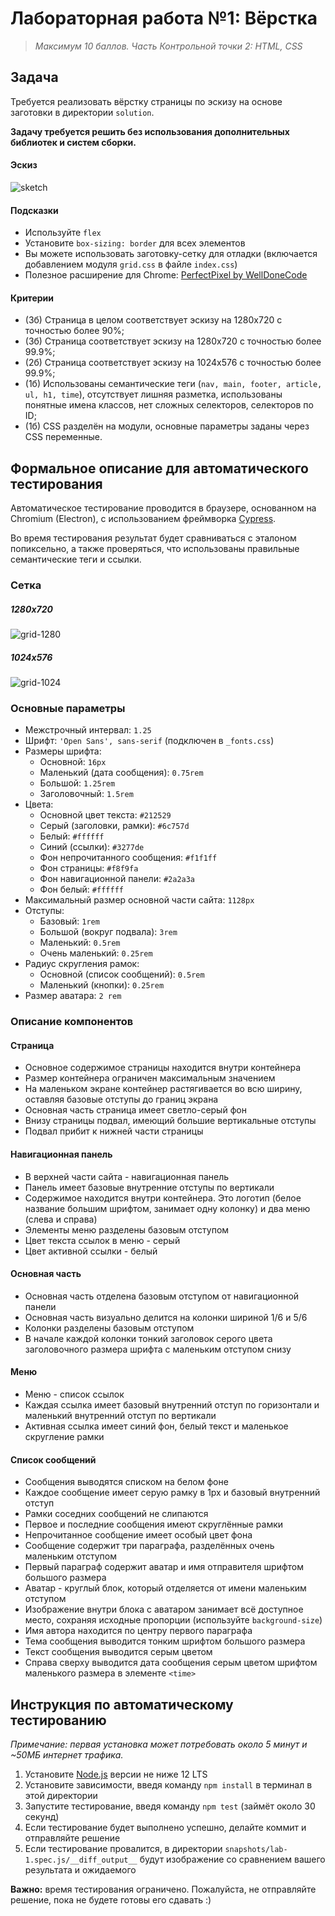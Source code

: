 # Лабораторная работа №1: Вёрстка

> *Максимум 10 баллов. Часть Контрольной точки 2: HTML, CSS*

## Задача

Требуется реализовать вёрстку страницы по эскизу на основе заготовки в директории `solution`.

**Задачу требуется решить без использования дополнительных библиотек и систем сборки.**

#### Эскиз

![sketch](sketchs/sketch.png)

#### Подсказки
- Используйте `flex`
- Установите `box-sizing: border` для всех элементов
- Вы можете использовать заготовку-сетку для отладки (включается добавлением модуля `grid.css` в файле `index.css`)
- Полезное расширение для Chrome: [PerfectPixel by WellDoneCode](https://chrome.google.com/webstore/detail/perfectpixel-by-welldonec/dkaagdgjmgdmbnecmcefdhjekcoceebi/)

#### Критерии
- (3б) Страница в целом соответствует эскизу на 1280x720 с точностью более 90%;
- (3б) Страница соответствует эскизу на 1280x720 с точностью более 99.9%;
- (2б) Страница соответствует эскизу на 1024x576 с точностью более 99.9%;
- (1б) Использованы семантические теги (`nav, main, footer, article, ul, h1, time`), отсутствует лишняя разметка,
использованы понятные имена классов, нет сложных селекторов, селекторов по ID;
- (1б) CSS разделён на модули, основные параметры заданы через CSS переменные.

## Формальное описание для автоматического тестирования

Автоматическое тестирование проводится в браузере, основанном на Chromium (Electron), с использованием фреймворка [Cypress](https://www.cypress.io/).

Во время тестирования результат будет сравниваться с эталоном попиксельно, а также проверяться, что использованы правильные семантические теги и ссылки.

### Сетка

##### 1280x720

![grid-1280](sketchs/sketch-large-grid.png)

##### 1024x576

![grid-1024](sketchs/sketch-small-grid.png)


### Основные параметры

- Межстрочный интервал: `1.25`
- Шрифт: `'Open Sans', sans-serif` (подключен в `_fonts.css`)
- Размеры шрифта:
    - Основной: `16px`
    - Маленький (дата сообщения): `0.75rem`
    - Большой: `1.25rem`
    - Заголовочный: `1.5rem`
- Цвета:
    - Основной цвет текста: `#212529`
    - Серый (заголовки, рамки): `#6c757d`
    - Белый: `#ffffff`
    - Синий (ссылки): `#3277de`
    - Фон непрочитанного сообщения: `#f1f1ff`
    - Фон страницы: `#f8f9fa`
    - Фон навигационной панели: `#2a2a3a`
    - Фон белый: `#ffffff`
- Максимальный размер основной части сайта: `1128px`
- Отступы:
    - Базовый: `1rem`
    - Большой (вокруг подвала): `3rem`
    - Маленький: `0.5rem`
    - Очень маленький: `0.25rem`
- Радиус скругления рамок:
    - Основной (список сообщений): `0.5rem`
    - Маленький (кнопки): `0.25rem`
- Размер аватара: `2 rem`

### Описание компонентов

#### Страница

- Основное содержимое страницы находится внутри контейнера
- Размер контейнера ограничен максимальным значением
- На маленьком экране контейнер растягивается во всю ширину, оставляя базовые отступы до границ экрана
- Основная часть страница имеет светло-серый фон
- Внизу страницы подвал, имеющий большие вертикальные отступы
- Подвал прибит к нижней части страницы

#### Навигационная панель

- В верхней части сайта - навигационная панель
- Панель имеет базовые внутренние отступы по вертикали
- Содержимое находится внутри контейнера. Это логотип (белое название большим шрифтом, занимает одну колонку) и два меню (слева и справа)
- Элементы меню разделены базовым отступом
- Цвет текста ссылок в меню - серый
- Цвет активной ссылки - белый

#### Основная часть

- Основная часть отделена базовым отступом от навигационной панели
- Основная часть визуально делится на колонки шириной 1/6 и 5/6
- Колонки разделены базовым отступом
- В начале каждой колонки тонкий заголовок серого цвета заголовочного размера шрифта с маленьким отступом снизу

#### Меню

- Меню - список ссылок
- Каждая ссылка имеет базовый внутренний отступ по горизонтали и маленький внутренний отступ по вертикали
- Активная ссылка имеет синий фон, белый текст и маленькое скругление рамки

#### Список сообщений

- Сообщения выводятся списком на белом фоне
- Каждое сообщение имеет серую рамку в 1px и базовый внутренний отступ
- Рамки соседних сообщений не слипаются
- Первое и последние сообщения имеют скруглённые рамки
- Непрочитанное сообщение имеет особый цвет фона
- Сообщение содержит три параграфа, разделённых очень маленьким отступом
- Первый параграф содержит аватар и имя отправителя шрифтом большого размера
- Аватар - круглый блок, который отделяется от имени маленьким отступом
- Изображение внутри блока с аватаром занимает всё доступное место, сохраняя исходные пропорции (используйте `background-size`)
- Имя автора находится по центру первого параграфа
- Тема сообщения выводится тонким шрифтом большого размера
- Текст сообщения выводится серым цветом
- Справа сверху выводится дата сообщения серым цветом шрифтом маленького размера в элементе `<time>`

## Инструкция по автоматическому тестированию

*Примечание: первая установка может потребовать около 5 минут и ~50МБ интернет трафика.*

1. Установите [Node.js](https://nodejs.org/) версии не ниже 12 LTS
2. Установите зависимости, введя команду `npm install` в терминал в этой директории
3. Запустите тестирование, введя команду `npm test` (займёт около 30 секунд)
4. Если тестирование будет выполнено успешно, делайте коммит и отправляйте решение
5. Если тестирование провалится, в директории `snapshots/lab-1.spec.js/__diff_output__` будут изображение со сравнением вашего результата и ожидаемого

**Важно:** время тестирования ограничено. Пожалуйста, не отправляйте решение, пока не будете готовы его сдавать :)
